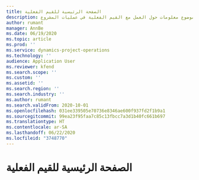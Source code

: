 ```yaml
---
title: الصفحة الرئيسية للقيم الفعلية
description: يقدم هذا الموضوع معلومات حول العمل مع القيم الفعلية في عمليات المشروع.
author: rumant
manager: AnnBe
ms.date: 06/19/2020
ms.topic: article
ms.prod: ''
ms.service: dynamics-project-operations
ms.technology: ''
audience: Application User
ms.reviewer: kfend
ms.search.scope: ''
ms.custom: ''
ms.assetid: ''
ms.search.region: ''
ms.search.industry: ''
ms.author: rumant
ms.search.validFrom: 2020-10-01
ms.openlocfilehash: 031ee339505e70736e8346ae600f937fd2f1b9a1
ms.sourcegitcommit: 99ea23f95faa7c85c13fbcc7a3d1b40fc661b697
ms.translationtype: HT
ms.contentlocale: ar-SA
ms.lasthandoff: 06/22/2020
ms.locfileid: "3748770"
---
```

# <a name="actuals-home-page"></a>الصفحة الرئيسية للقيم الفعلية

